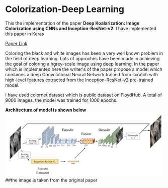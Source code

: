 # Colorization-Deep Learning
This the implementation of the paper **Deep Koalarization: Image Colorization using CNNs and Inception-ResNet-v2**. I have implemented this paper in Keras

[Paper Link](https://arxiv.org/abs/1712.03400)

Coloring the black and white images has been a very well known problem in the field of deep learning. Lots of approches have been made in achieving the goal of coloring a hgrey-scale image using deep learning. In the paper which is implemented here the writer's of the paper propose a model which combines a deep Convolutional Neural Network trained from scratch with high-level features extracted from the Inception-ResNet-v2 pre-trained model.

I have used colornet dataset which is public dataset on FloydHub. A total of 9000 images. the model was trained for 1000 epochs.

**Architecture of model is shown below**
![model](model_color.PNG)
##the image is taken from the original paper
